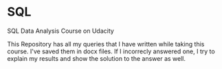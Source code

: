 # SQL
SQL Data Analysis Course on Udacity

This Repository has all my queries that I have written while taking this course. I've saved them in docx files. If I incorrecly answered one, I try to explain my results and show the solution to the answer as well.
